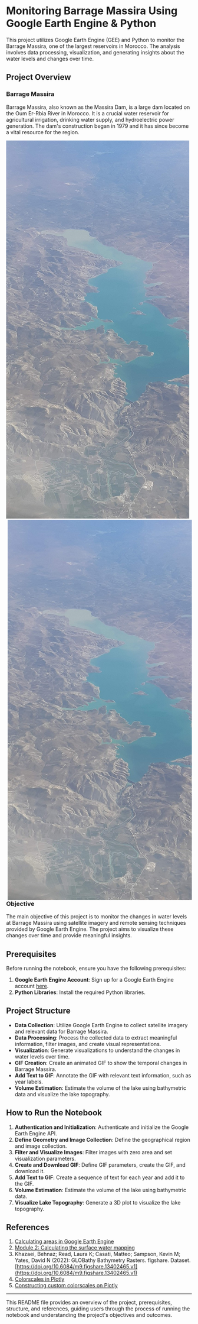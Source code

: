 # Monitoring Barrage Massira Using Google Earth Engine & Python

This project utilizes Google Earth Engine (GEE) and Python to monitor the Barrage Massira, one of the largest reservoirs in Morocco. The analysis involves data processing, visualization, and generating insights about the water levels and changes over time.

## Project Overview

### Barrage Massira

Barrage Massira, also known as the Massira Dam, is a large dam located on the Oum Er-Rbia River in Morocco. It is a crucial water reservoir for agricultural irrigation, drinking water supply, and hydroelectric power generation. The dam's construction began in 1979 and it has since become a vital resource for the region.

![Barrage Massira](massirabarrage.jpg)
<img src="massirabarrage.jpg" alt="Image" width="500" align="right">

### Objective

The main objective of this project is to monitor the changes in water levels at Barrage Massira using satellite imagery and remote sensing techniques provided by Google Earth Engine. The project aims to visualize these changes over time and provide meaningful insights.

## Prerequisites

Before running the notebook, ensure you have the following prerequisites:

1. **Google Earth Engine Account**: Sign up for a Google Earth Engine account [here](https://earthengine.google.com/signup/).
2. **Python Libraries**: Install the required Python libraries.

## Project Structure

- **Data Collection**: Utilize Google Earth Engine to collect satellite imagery and relevant data for Barrage Massira.
- **Data Processing**: Process the collected data to extract meaningful information, filter images, and create visual representations.
- **Visualization**: Generate visualizations to understand the changes in water levels over time.
- **GIF Creation**: Create an animated GIF to show the temporal changes in Barrage Massira.
- **Add Text to GIF**: Annotate the GIF with relevant text information, such as year labels.
- **Volume Estimation**: Estimate the volume of the lake using bathymetric data and visualize the lake topography.

## How to Run the Notebook

1. **Authentication and Initialization**: Authenticate and initialize the Google Earth Engine API.
2. **Define Geometry and Image Collection**: Define the geographical region and image collection.
3. **Filter and Visualize Images**: Filter images with zero area and set visualization parameters.
4. **Create and Download GIF**: Define GIF parameters, create the GIF, and download it.
5. **Add Text to GIF**: Create a sequence of text for each year and add it to the GIF.
6. **Volume Estimation**: Estimate the volume of the lake using bathymetric data.
7. **Visualize Lake Topography**: Generate a 3D plot to visualize the lake topography.

## References

1. [Calculating areas in Google Earth Engine](https://developers.google.com/earth-engine/guides/reducers_array)
2. [Module 2: Calculating the surface water mapping](https://developers.google.com/earth-engine/tutorials/community/intro-to-python-api#calculating-surface-water-mapping)
3. Khazaei, Behnaz; Read, Laura K; Casati, Matteo; Sampson, Kevin M; Yates, David N (2022): GLOBathy Bathymetry Rasters. figshare. Dataset. [https://doi.org/10.6084/m9.figshare.13402465.v1](https://doi.org/10.6084/m9.figshare.13402465.v1)
4. [Colorscales in Plotly](https://plotly.com/python/colorscales/)
5. [Constructing custom colorscales on Plotly](https://plotly.com/python/builtin-colorscales/)

---

This README file provides an overview of the project, prerequisites, structure, and references, guiding users through the process of running the notebook and understanding the project's objectives and outcomes.
